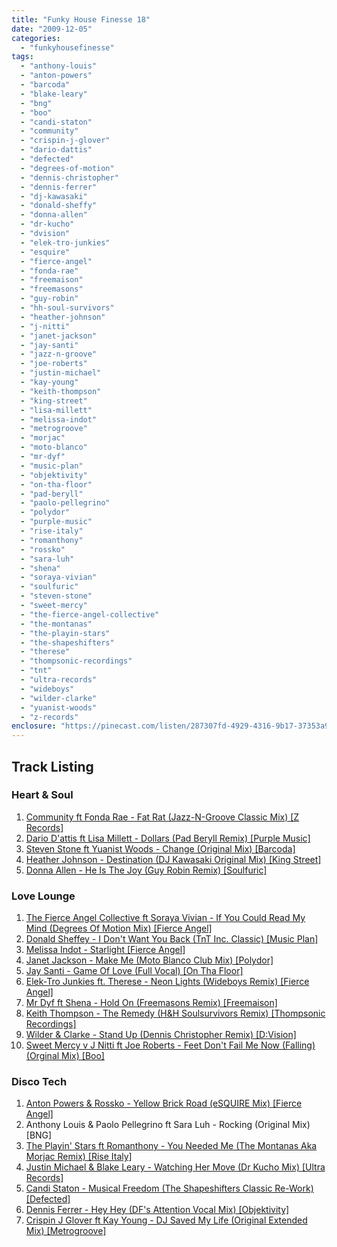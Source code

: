 ```yaml
---
title: "Funky House Finesse 18"
date: "2009-12-05"
categories: 
  - "funkyhousefinesse"
tags: 
  - "anthony-louis"
  - "anton-powers"
  - "barcoda"
  - "blake-leary"
  - "bng"
  - "boo"
  - "candi-staton"
  - "community"
  - "crispin-j-glover"
  - "dario-dattis"
  - "defected"
  - "degrees-of-motion"
  - "dennis-christopher"
  - "dennis-ferrer"
  - "dj-kawasaki"
  - "donald-sheffy"
  - "donna-allen"
  - "dr-kucho"
  - "dvision"
  - "elek-tro-junkies"
  - "esquire"
  - "fierce-angel"
  - "fonda-rae"
  - "freemaison"
  - "freemasons"
  - "guy-robin"
  - "hh-soul-survivors"
  - "heather-johnson"
  - "j-nitti"
  - "janet-jackson"
  - "jay-santi"
  - "jazz-n-groove"
  - "joe-roberts"
  - "justin-michael"
  - "kay-young"
  - "keith-thompson"
  - "king-street"
  - "lisa-millett"
  - "melissa-indot"
  - "metrogroove"
  - "morjac"
  - "moto-blanco"
  - "mr-dyf"
  - "music-plan"
  - "objektivity"
  - "on-tha-floor"
  - "pad-beryll"
  - "paolo-pellegrino"
  - "polydor"
  - "purple-music"
  - "rise-italy"
  - "romanthony"
  - "rossko"
  - "sara-luh"
  - "shena"
  - "soraya-vivian"
  - "soulfuric"
  - "steven-stone"
  - "sweet-mercy"
  - "the-fierce-angel-collective"
  - "the-montanas"
  - "the-playin-stars"
  - "the-shapeshifters"
  - "therese"
  - "thompsonic-recordings"
  - "tnt"
  - "ultra-records"
  - "wideboys"
  - "wilder-clarke"
  - "yuanist-woods"
  - "z-records"
enclosure: "https://pinecast.com/listen/287307fd-4929-4316-9b17-37353a9d6ded.mp3 audio/mpeg "
---
```


## Track Listing

### Heart & Soul

1. [Community ft Fonda Rae - Fat Rat (Jazz-N-Groove Classic Mix) \[Z Records\]](https://www.traxsource.com/index.php?act=show&fc=tpage&cr=titles&cv=514)
2. [Dario D'attis ft Lisa Millett - Dollars (Pad Beryll Remix) \[Purple Music\]](https://www.traxsource.com/index.php?act=show&fc=tpage&cr=titles&cv=43668&alias=upfront&referal=onephatdj)
3. [Steven Stone ft Yuanist Woods - Change (Original Mix) \[Barcoda\]](https://www.traxsource.com/index.php?act=show&fc=tpage&cr=titles&cv=43140&referer=onephatdj)
4. [Heather Johnson - Destination (DJ Kawasaki Original Mix) \[King Street\]](https://www.traxsource.com/index.php?act=show&fc=tpage&cr=titles&cv=42280)
5. [Donna Allen - He Is The Joy (Guy Robin Remix) \[Soulfuric\]](https://www.traxsource.com/index.php?act=show&fc=tpage&cr=titles&cv=42833)

### Love Lounge

1. [The Fierce Angel Collective ft Soraya Vivian - If You Could Read My Mind (Degrees Of Motion Mix) \[Fierce Angel\]](https://www.djdownload.com/mp3-detail/The+Fierce+Angel/If+You+Could+Read+My+Mind/Fierce+Angel/952821)
2. [Donald Sheffey - I Don't Want You Back (TnT Inc. Classic) \[Music Plan\]](https://www.traxsource.com/index.php?act=show&fc=tpage&cr=titles&cv=41018)
3. [Melissa Indot - Starlight \[Fierce Angel\]](https://www.djdownload.com/mp3-detail/Melissa+Indot/Starlight/Fierce+Angel/952811)
4. [Janet Jackson - Make Me (Moto Blanco Club Mix) \[Polydor\]](https://www.amazon.co.uk/gp/product/B002X2YKJU?ie=UTF8&tag=onephatdj-21&linkCode=as2&camp=1634&creative=19450&creativeASIN=B002X2YKJU)
5. [Jay Santi - Game Of Love (Full Vocal) \[On Tha Floor\]](https://www.traxsource.com/index.php?act=show&fc=tpage&cr=titles&cv=43777&referer=onephatdj)
6. [Elek-Tro Junkies ft. Therese - Neon Lights (Wideboys Remix) \[Fierce Angel\]](https://www.djdownload.com/mp3-detail/Elek-Tro+Junkies/Neon+Lights/Fierce+Angel/952830)
7. [Mr Dyf ft Shena - Hold On (Freemasons Remix) \[Freemaison\]](https://www.xpressbeats.com/release/hold-on-45522)
8. [Keith Thompson - The Remedy (H&H Soulsurvivors Remix) \[Thompsonic Recordings\]](https://www.traxsource.com/index.php?act=show&fc=tpage&cr=titles&cv=43410)
9. [Wilder & Clarke - Stand Up (Dennis Christopher Remix) \[D:Vision\]](https://www.junodownload.com/products/1498518-02.htm)
10. [Sweet Mercy v J Nitti ft Joe Roberts - Feet Don't Fail Me Now (Falling) (Orginal Mix) \[Boo\]](https://www.traxsource.com/index.php?act=show&fc=tpage&cr=titles&cv=41129)

### Disco Tech

1. [Anton Powers & Rossko - Yellow Brick Road (eSQUIRE Mix) \[Fierce Angel\]](https://www.djdownload.com/mp3-detail/Anton+Powers++Rossko/Yellow+Brick+Road/Fierce+Angel/952816)
2. Anthony Louis & Paolo Pellegrino ft Sara Luh - Rocking (Original Mix) \[BNG\]
3. [The Playin' Stars ft Romanthony - You Needed Me (The Montanas Aka Morjac Remix) \[Rise Italy\]](https://www.juno.co.uk/products/You-Needed-Me/374011-01/)
4. [Justin Michael & Blake Leary - Watching Her Move (Dr Kucho Mix) \[Ultra Records\]](https://itunes.apple.com/us/album/watching-her-move/id323413731)
5. [Candi Staton - Musical Freedom (The Shapeshifters Classic Re-Work) \[Defected\]](https://www.defected.com/store/details/Candi+Staton/Musical+Freedom+(The+Shapeshifters+Remixes)/1569/2660)
6. [Dennis Ferrer - Hey Hey (DF's Attention Vocal Mix) \[Objektivity\]](https://www.beatport.com/en-US/html/content/release/detail/201468/hey_hey#app=bf45&a486-index=0)
7. [Crispin J Glover ft Kay Young - DJ Saved My Life (Original Extended Mix) \[Metrogroove\]](https://www.traxsource.com/index.php?act=show&fc=tpage&cr=titles&cv=39583)
